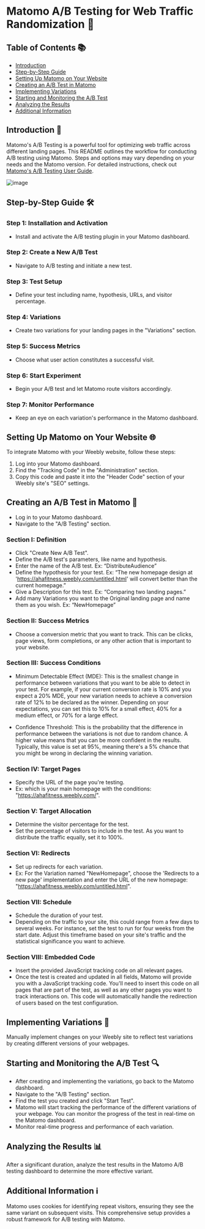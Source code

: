 # Matomo A/B Testing for Web Traffic Randomization 🚦

## Table of Contents 📚

- [Introduction](#introduction-)
- [Step-by-Step Guide](#step-by-step-guide-)
- [Setting Up Matomo on Your Website](#setting-up-matomo-on-your-website-)
- [Creating an A/B Test in Matomo](#creating-an-ab-test-in-matomo-)
- [Implementing Variations](#implementing-variations-)
- [Starting and Monitoring the A/B Test](#starting-and-monitoring-the-ab-test-)
- [Analyzing the Results](#analyzing-the-results-)
- [Additional Information](#additional-information-)

## Introduction 🌟

Matomo's A/B Testing is a powerful tool for optimizing web traffic across different landing pages. This README outlines the workflow for conducting A/B testing using Matomo. Steps and options may vary depending on your needs and the Matomo version. For detailed instructions, check out [Matomo's A/B Testing User Guide](https://matomo.org/guide/reports/a-b-testing/).


![image](https://github.com/YYinBurgh/DAITA_matomo/assets/69682190/3e0e73c6-ee18-4751-acdb-b5fc9b11a699)

## Step-by-Step Guide 🛠️

### Step 1: Installation and Activation
- Install and activate the A/B testing plugin in your Matomo dashboard.

### Step 2: Create a New A/B Test
- Navigate to A/B testing and initiate a new test.

### Step 3: Test Setup
- Define your test including name, hypothesis, URLs, and visitor percentage.

### Step 4: Variations
- Create two variations for your landing pages in the "Variations" section.

### Step 5: Success Metrics
- Choose what user action constitutes a successful visit.

### Step 6: Start Experiment
- Begin your A/B test and let Matomo route visitors accordingly.

### Step 7: Monitor Performance
- Keep an eye on each variation's performance in the Matomo dashboard.

## Setting Up Matomo on Your Website 🌐

To integrate Matomo with your Weebly website, follow these steps:

1. Log into your Matomo dashboard.
2. Find the "Tracking Code" in the "Administration" section.
3. Copy this code and paste it into the "Header Code" section of your Weebly site's "SEO" settings.

## Creating an A/B Test in Matomo 🎯

- Log in to your Matomo dashboard.
- Navigate to the "A/B Testing" section.

### Section I: Definition
- Click "Create New A/B Test".
- Define the A/B test's parameters, like name and hypothesis.
- Enter the name of the A/B test. Ex: “DistributeAudience”
- Define the hypothesis for your test. Ex: “The new homepage design at 'https://ahafitness.weebly.com/untitled.html' will convert better than the current homepage.”
- Give a Description for this test. Ex: “Comparing two landing pages.”
- Add many Variations you want to the Original landing page and name them as you wish. Ex: “NewHomepage”

### Section II: Success Metrics
- Choose a conversion metric that you want to track. This can be clicks, page views, form completions, or any other action that is important to your website.

### Section III: Success Conditions
- Minimum Detectable Effect (MDE):
This is the smallest change in performance between variations that you want to be able to detect in your test. For example, if your current conversion rate is 10% and you expect a 20% MDE, your new variation needs to achieve a conversion rate of 12% to be declared as the winner. Depending on your expectations, you can set this to 10% for a small effect, 40% for a medium effect, or 70% for a large effect.

- Confidence Threshold:
This is the probability that the difference in performance between the variations is not due to random chance. A higher value means that you can be more confident in the results. Typically, this value is set at 95%, meaning there's a 5% chance that you might be wrong in declaring the winning variation.

### Section IV: Target Pages
- Specify the URL of the page you're testing.
- Ex: which is your main homepage with the conditions: "https://ahafitness.weebly.com/".

### Section V: Target Allocation
- Determine the visitor percentage for the test.
- Set the percentage of visitors to include in the test. As you want to distribute the traffic equally, set it to 100%.

### Section VI: Redirects
- Set up redirects for each variation.
- Ex: For the Variation named "NewHomepage", choose the 'Redirects to a new page' implementation and enter the URL of the new homepage: "https://ahafitness.weebly.com/untitled.html".

### Section VII: Schedule
- Schedule the duration of your test.
- Depending on the traffic to your site, this could range from a few days to several weeks. For instance, set the test to run for four weeks from the start date. Adjust this timeframe based on your site's traffic and the statistical significance you want to achieve.

### Section VIII: Embedded Code
- Insert the provided JavaScript tracking code on all relevant pages.
- Once the test is created and updated in all fields, Matomo will provide you with a JavaScript tracking code. You'll need to insert this code on all pages that are part of the test, as well as any other pages you want to track interactions on. This code will automatically handle the redirection of users based on the test configuration.

## Implementing Variations 🔄

Manually implement changes on your Weebly site to reflect test variations by creating different versions of your webpages.

## Starting and Monitoring the A/B Test 🔍

- After creating and implementing the variations, go back to the Matomo dashboard.
- Navigate to the "A/B Testing" section.
- Find the test you created and click "Start Test".
- Matomo will start tracking the performance of the different variations of your webpage. You can monitor the progress of the test in real-time on the Matomo dashboard.
- Monitor real-time progress and performance of each variation.

## Analyzing the Results 📊

After a significant duration, analyze the test results in the Matomo A/B testing dashboard to determine the more effective variant.

## Additional Information ℹ️

Matomo uses cookies for identifying repeat visitors, ensuring they see the same variant on subsequent visits. This comprehensive setup provides a robust framework for A/B testing with Matomo.

